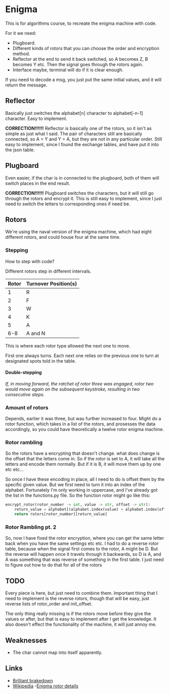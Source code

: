 # Enigma

This is for algorithms course, to recreate the enigma machine with code.

For it we need:

- Plugboard.
- Different kinds of rotors that you can choose the order and encryption method.
- Reflector at the end to send it back switched, so A becomes Z, B becomes Y etc. Then the signal goes through the rotors again.
- Interface maybe, terminal will do if it is clear enough.

If you need to decode a msg, you just put the same initial values, and it will return the message.

## Reflector

Basically just switches the alphabet[n] character to alphabet[-n-1] character. Easy to implement.

**CORRECTION!!!!!!**
Reflector is basically one of the rotors, so it isn't as simple as just what I said. The pair of characters still are basically connected, so A = Y and Y = A, but they are not in any particular order. Still easy to implement, since I found the exchange tables, and have put it into the json table.

## Plugboard

Even easier, if the char is in connected to the plugboard, both of them will switch places in the end result.

**CORRECTION!!!!!!**
Plugboard switches the characters, but it will still go through the rotors and encrypt it. This is still easy to implement, since I just need to switch the letters to corresponding ones if need be.

## Rotors

We're using the naval version of the enigma machine, which had eight different rotors, and could house four at the same time.

### Stepping

How to step with code?

Different rotors step in different intervals.

| Rotor | Turnover Position(s) |
| ----- | -------------------- |
| 1     | R                    |
| 2     | F                    |
| 3     | W                    |
| 4     | K                    |
| 5     | A                    |
| 6-8   | A and N              |

This is where each rotor type allowed the next one to move.

First one always turns. Each next one relies on the previous one to turn at designated spots told in the table. 

#### Double-stepping


*If, in moving forward, the ratchet of rotor three was engaged, rotor two would move again on the subsequent keystroke, resulting in two consecutive steps.*

### Amount of rotors

Depends, earlier it was three, but was further increased to four. Might do a rotor function, which takes in a list of the rotors, and prosesses the data accordingly, so you could have theoretically a twelve rotor enigma machine.

### Rotor rambling

So the rotors have a encrypting that doesn't change. what does change is the offset that the letters come in. So if the rotor is set to A, it will take all the letters and encode them normally. But if it is B, it will move them up by one etc etc... 

So once I have these encoding in place, all I need to do is offset them by the specific given value. But we first need to turn it into an index of the alphabet. Fortunately I'm only working in uppercase, and I've already got the list in the functions.py file. So the function rotor might go like this:

```python
encrypt_rotor(rotor_number -> int, value -> str, offset -> str):
    return_value = alphabet[(alphabet.index(value) + alphabet.index(offset)) % 26]
    return rotors[rotor_number][return_value] 
```

### Rotor Rambling pt. 2

So, now I have fixed the rotor encryption, where you can get the same letter back when you have the same settings etc etc. I had to do a reverse rotor table, because when the signal first comes to the rotor, A might be D. But the reverse will happen once it travels through it backwards, so D is A, and A was something that was reverse of something in the first table. I just need to figure out how to do that for all of the rotors

## TODO

Every piece is here, but just need to combine them. Important thing that I need to implement is the reverse rotors, though that will be easy, just reverse lists of rotor_order and init_offset.

The only thing really missing is if the rotors move before they give the values or after, but that is easy to implement after I get the knowledge. It also doesn't effect the functionality of the machine, it will just annoy me.


## Weaknesses

- The char cannot map into itself apparently.

## Links

- [Brilliant brakedown](https://brilliant.org/wiki/enigma-machine/)
- [Wikipedia](https://en.wikipedia.org/wiki/Enigma_machine#:~:text=The%20Enigma%20has%20an%20electromechanical,illuminated%20at%20each%20key%20press.)
-[Enigma rotor details](https://en.wikipedia.org/wiki/Enigma_rotor_details)
